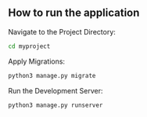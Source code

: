 ## How to run the application

[//]: # (Install Dependencies:)
[//]: # (```bash)
[//]: # (pip install -r requirements.txt)
[//]: # (```)

Navigate to the Project Directory:

```bash
cd myproject
```

Apply Migrations:

```bash
python3 manage.py migrate
```

Run the Development Server:

```bash
python3 manage.py runserver
```
